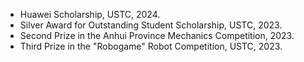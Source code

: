 - Huawei Scholarship, USTC, 2024.
- Silver Award for Outstanding Student Scholarship, USTC, 2023. 
- Second Prize in the Anhui Province Mechanics Competition, 2023.
- Third Prize in the "Robogame" Robot Competition, USTC, 2023.
